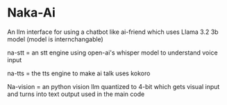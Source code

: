 # Naka-Ai
An llm interface for using a chatbot like ai-friend which uses Llama 3.2 3b model (model is internchangable)




na-stt = an stt engine using open-ai's whisper model to understand voice input



na-tts = the tts engine to make ai talk uses kokoro



Na-vision = an python vision llm quantized to 4-bit which gets visual input and turns into text output used in the main code
